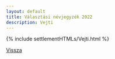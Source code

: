 ```yaml
---
layout: default
title: Választási névjegyzék 2022
description: Vejti
---
```


{% include settlementHTMLs/Vejti.html %}

[Vissza](./)